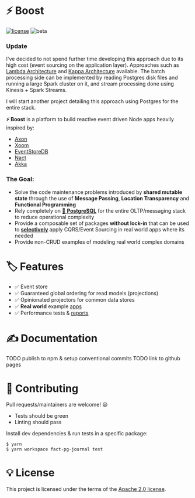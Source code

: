 # ⚡ Boost
[![license](https://img.shields.io/static/v1?label=license&message=apache%202&color=green)](/LICENSE)
![beta](https://img.shields.io/static/v1?label=status&message=in%20proof-of-concept&color=blueviolet)

### Update

I've decided to not spend further time developing this approach due to its high cost (event sourcing on the application layer). Approaches such as [Lambda Architecture](https://databricks.com/glossary/lambda-architecture) and [Kappa Architecture](https://eng.uber.com/kappa-architecture-data-stream-processing/) available. The batch processing side can be implemented by reading Postgres disk files and running a large Spark cluster on it, and stream processing done using Kinesis + Spark Streams.

I will start another project detailing this approach using Postgres for the entire stack.


**⚡ Boost** is a platform to build reactive event driven Node apps heavily inspired by:
- [Axon](https://github.com/AxonFramework/AxonFramework)
- [Xoom](https://docs.vlingo.io/)
- [EventStoreDB](https://github.com/EventStore/EventStore)
- [Nact](https://github.com/nactio/nact)
- [Akka](https://github.com/akka/akka)

### The Goal:
- Solve the code maintenance problems introduced by **shared mutable state** through the use of **Message Passing**, **Location Transparency** and **Functional Programming**
- Rely completely on [🐘 **PostgreSQL**](https://www.postgresql.org/) for the entire OLTP/messaging stack to reduce operational complexity
- Provide a composable set of packages **without lock-in** that can be used to [**selectively**](https://www.infoq.com/news/2016/04/event-sourcing-anti-pattern/) apply CQRS/Event Sourcing in real world apps where its needed
- Provide non-CRUD examples of modeling real world complex domains 


# 🏷 Features
- ✅ Event store
- ✅ Guaranteed global ordering for read models (projections)
- ✅ Opinionated projectors for common data stores
- ✅ **Real world** example [apps](/packages/example-multicurrency-ledger)
- ✅ Performance tests & [reports](/packages/benchmarks)


# ✍ Documentation
TODO publish to npm & setup conventional commits
TODO link to github pages


# 🧪 Contributing
Pull requests/maintainers are welcome! 😃 
- Tests should be green
- Linting should pass

Install dev dependencies & run tests in a specific package:
```
$ yarn
$ yarn workspace fact-pg-journal test
```

# 💡 License
This project is licensed under the terms of the [Apache 2.0 license](/LICENSE).
